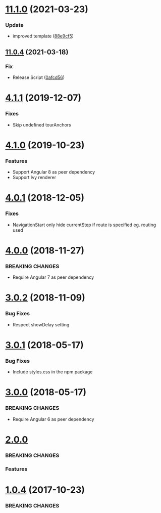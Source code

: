 # [11.1.0](https://github.com/alvaro-octal/ngx-tour-ngx-popper/compare/v11.0.4...v11.1.0) (2021-03-23)


### Update

* improved template ([88e9cf5](https://github.com/alvaro-octal/ngx-tour-ngx-popper/commit/88e9cf557cab0290446576298736a495df33207b))

## [11.0.4](https://github.com/alvaro-octal/ngx-tour-ngx-popper/compare/v11.0.3...v11.0.4) (2021-03-18)


### Fix

* Release Script ([0afcd56](https://github.com/alvaro-octal/ngx-tour-ngx-popper/commit/0afcd56e71a35a3d82872c8b07e9c07c2afc0ad2))

<a name="4.1.1"></a>

# [4.1.1](https://github.com/isaacplmann/ngx-tour) (2019-12-07)

### Fixes

- Skip undefined tourAnchors

<a name="4.1.0"></a>

# [4.1.0](https://github.com/isaacplmann/ngx-tour) (2019-10-23)

### Features

- Support Angular 8 as peer dependency
- Support Ivy renderer

<a name="4.0.1"></a>

# [4.0.1](https://github.com/isaacplmann/ngx-tour) (2018-12-05)

### Fixes

- NavigationStart only hide currentStep if route is specified eg. routing used

<a name="4.0.0"></a>

# [4.0.0](https://github.com/isaacplmann/ngx-tour) (2018-11-27)

### BREAKING CHANGES

- Require Angular 7 as peer dependency

<a name="3.0.2"></a>

# [3.0.2](https://github.com/isaacplmann/ngx-tour) (2018-11-09)

### Bug Fixes

- Respect showDelay setting

<a name="3.0.1"></a>

# [3.0.1](https://github.com/isaacplmann/ngx-tour) (2018-05-17)

### Bug Fixes

- Include styles.css in the npm package

<a name="3.0.0"></a>

# [3.0.0](https://github.com/isaacplmann/ngx-tour) (2018-05-17)

### BREAKING CHANGES

- Require Angular 6 as peer dependency

<a name="2.0.0"></a>

# [2.0.0](https://github.com/isaacplmann/ngx-tour)

### BREAKING CHANGES

### Features

<a name="1.0.4"></a>

# [1.0.4](https://github.com/isaacplmann/ngx-tour) (2017-10-23)

### BREAKING CHANGES
